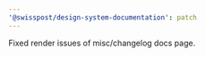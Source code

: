 ```yaml
---
'@swisspost/design-system-documentation': patch
---
```


Fixed render issues of misc/changelog docs page.
